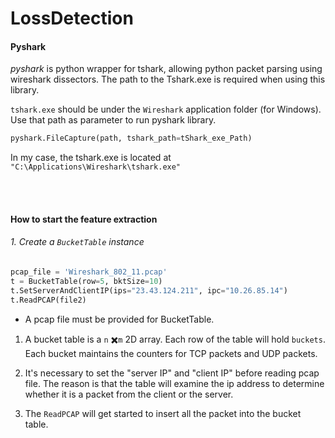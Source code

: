 # LossDetection



#### Pyshark 

*pyshark* is python wrapper for tshark, allowing python packet parsing using wireshark dissectors. The path to the Tshark.exe is required when using this library.

`tshark.exe` should be under the `Wireshark` application folder  (for Windows).  Use that path as parameter to run pyshark library.

```python
pyshark.FileCapture(path, tshark_path=tShark_exe_Path)
```

In my case, the tshark.exe is located at `"C:\Applications\Wireshark\tshark.exe"`


&nbsp;  
&nbsp;  

#### How to start the feature extraction

###### 1. Create a `BucketTable` instance

```python
pcap_file = 'Wireshark_802_11.pcap'
t = BucketTable(row=5, bktSize=10)
t.SetServerAndClientIP(ips="23.43.124.211", ipc="10.26.85.14")
t.ReadPCAP(file2)
```

- A pcap file must be provided for BucketTable.  

1. A bucket table is a `n` ✖️`m` 2D array. Each row of the table will hold `buckets`. Each bucket maintains the counters for TCP packets and UDP packets. 

2. It's necessary to set the "server IP" and "client IP" before reading pcap file. The reason is that the table will examine the ip address to determine whether it is a packet from the client or the server.

3. The `ReadPCAP` will get started to insert all the packet into the bucket table. 



